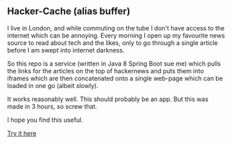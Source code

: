 ## Hacker-Cache (alias buffer)
I live in London, and while commuting on the tube I don't have access to the internet which can be annoying.
Every morning I open up my favourite news source to read about tech and the likes, only to go through a single article before I am swept into internet darkness.

So this repo is a service (written in Java 8 Spring Boot sue me) which pulls the links for the articles on the top of hackernews and puts them into iframes which are then concatenated onto a single web-page which can be loaded in one go (albeit slowly).

It works reasonably well. This should probably be an app. But this was made in 3 hours, so screw that.

I hope you find this useful.

[Try it here](https://www.hacker-cache.com/)
